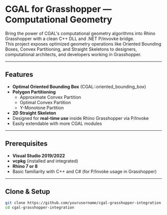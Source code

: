 # CGAL for Grasshopper —  Computational Geometry 

Bring the power of CGAL's computational geometry algorithms into Rhino Grasshopper with a clean C++ DLL and .NET P/invovke bridge.  
This project exposes optimized geometry operations like Oriented Bounding Boxes, Convex Partitioning, and Straight Skeletons to designers, computational architects, and developers working in Grasshopper.

---

## Features

- **Optimal Oriented Bounding Box** (CGAL::oriented_bounding_box)
- **Polygon Partitioning**
  - Approximate Convex Partition
  - Optimal Convex Partition
  - Y-Monotone Partition
- **2D Straight Skeleton**
- Designed for **real-time use** inside Rhino Grasshopper via P/Invoke
- Easily extendable with more CGAL modules

---

## Prerequisites

- **Visual Studio 2019/2022**
- **vcpkg** (installed and integrated)
- **Rhino 7 or 8**
- Basic familiarity with C++ and C# (for P/Invoke usage in Grasshopper)

---

## Clone & Setup

```bash
git clone https://github.com/yourusername/cgal-grasshopper-integration.git
cd cgal-grasshopper-integration
